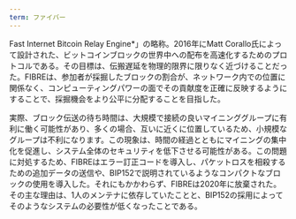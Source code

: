 ```yaml
---
term: ファイバー
---
```

Fast Internet Bitcoin Relay Engine*」の略称。2016年にMatt Corallo氏によって設計された、ビットコインブロックの世界中への配布を高速化するためのプロトコルである。その目標は、伝搬遅延を物理的限界に限りなく近づけることだった。FIBREは、参加者が採掘したブロックの割合が、ネットワーク内での位置に関係なく、コンピューティングパワーの面でその貢献度を正確に反映するようにすることで、採掘機会をより公平に分配することを目指した。

実際、ブロック伝送の待ち時間は、大規模で接続の良いマイニンググループに有利に働く可能性があり、多くの場合、互いに近くに位置しているため、小規模なグループは不利になります。この現象は、時間の経過とともにマイニングの集中化を促進し、システム全体のセキュリティを低下させる可能性がある。この問題に対処するため、FIBREはエラー訂正コードを導入し、パケットロスを相殺するための追加データの送信や、BIP152で説明されているようなコンパクトなブロックの使用を導入した。それにもかかわらず、FIBREは2020年に放棄された。その主な理由は、1人のメンテナに依存していたことと、BIP152の採用によってそのようなシステムの必要性が低くなったことである。